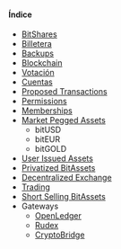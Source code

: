 #### Índice

- [BitShares](introduction/bitshares.md)
- [Billetera](introduction/wallets.md)
- [Backups](introduction/backups.md)
- [Blockchain](introduction/blockchain.md)
- [Votación](voting.md)
- [Cuentas](accounts/general.md)
- [Proposed Transactions](accounts/proposed.md)
- [Permissions](accounts/permissions.md)
- [Memberships](accounts/membership.md)
- [Market Pegged Assets](assets/mpa.md) 
    - bitUSD
    - bitEUR
    - bitGOLD
- [User Issued Assets](assets/uia.md)
- [Privatized BitAssets](assets/privbitassets.md)
- [Decentralized Exchange](dex/introduction.md)
- [Trading](dex/trading.md)
- [Short Selling BitAssets](dex/shorting.md)
- Gateways 
    - [OpenLedger](gateways/openledger.md)
    - [Rudex](gateways/rudex.md)
    - [CryptoBridge](gateways/cryptobridge.md)